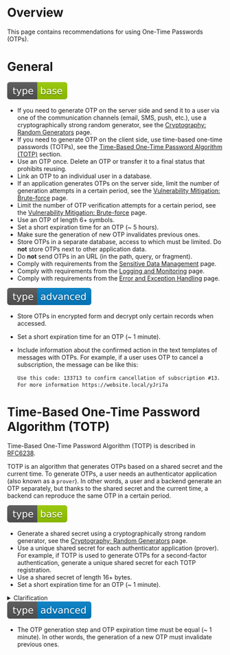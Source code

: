 # Overview

This page contains recommendations for using One-Time Passwords (OTPs).

# General

<div align="left">
<img src="/.gitbook/assets/type-base-icon.svg">
</div>

- If you need to generate OTP on the server side and send it to a user via one of the communication channels (email, SMS, push, etc.), use a cryptographically strong random generator, see the [Cryptography: Random Generators](/Web%20Application/Cryptography/Random%20Generators/README.md) page.
- If you need to generate OTP on the client side, use time-based one-time passwords (TOTPs), see the [Time-Based One-Time Password Algorithm (TOTP)](#time-based-one-time-password-algorithm-totp) section.
- Use an OTP once. Delete an OTP or transfer it to a final status that prohibits reusing.
- Link an OTP to an individual user in a database.
- If an application generates OTPs on the server side, limit the number of generation attempts in a certain period, see the [Vulnerability Mitigation: Brute-force](/Web%20Application/Vulnerability%20Mitigation/Brute-force/README.md) page.
- Limit the number of OTP verification attempts for a certain period, see the [Vulnerability Mitigation: Brute-force](/Web%20Application/Vulnerability%20Mitigation/Brute-force/README.md) page.
- Use an OTP of length 6+ symbols.
- Set a short expiration time for an OTP (~ 5 hours).
- Make sure the generation of new OTP invalidates previous ones.
- Store OTPs in a separate database, access to which must be limited. Do **not** store OTPs next to other application data.
- Do **not** send OTPs in an URL (in the path, query, or fragment).
- Comply with requirements from the [Sensitive Data Management](/Web%20Application/Sensitive%20Data%20Management/README.md) page.
- Comply with requirements from the [Logging and Monitoring](/Web%20Application/Logging%20and%20Monitoring/README.md) page.
- Comply with requirements from the [Error and Exception Handling](/Web%20Application/Error%20and%20Exception%20Handling/README.md) page.

<div align="left">
<img src="/.gitbook/assets/type-advanced-icon.svg">
</div>

- Store OTPs in encrypted form and decrypt only certain records when accessed.
- Set a short expiration time for an OTP (~ 1 minute).
- Include information about the confirmed action in the text templates of messages with OTPs. For example, if a user uses OTP to cancel a subscription, the message can be like this:

    ```
    Use this code: 133713 to confirm cancellation of subscription #13. For more information https://website.local/yJri7a
    ```

# Time-Based One-Time Password Algorithm (TOTP)

Time-Based One-Time Password Algorithm (TOTP) is described in [RFC6238](https://datatracker.ietf.org/doc/html/rfc6238).

TOTP is an algorithm that generates OTPs based on a shared secret and the current time. To generate OTPs, a user needs an authenticator application (also known as a `prover`). In other words, a user and a backend generate an OTP separately, but thanks to the shared secret and the current time, a backend can reproduce the same OTP in a certain period.

<div align="left">
<img src="/.gitbook/assets/type-base-icon.svg">
</div>

- Generate a shared secret using a cryptographically strong random generator, see the [Cryptography: Random Generators](/Web%20Application/Cryptography/Random%20Generators/README.md) page.
- Use a unique shared secret for each authenticator application (prover). For example, if TOTP is used to generate OTPs for a second-factor authentication, generate a unique shared secret for each TOTP registration.
- Use a shared secret of length 16+ bytes.
- Set a short expiration time for an OTP (~ 1 minute).

<details>
<summary>Clarification</summary>

Since new OTPs are generated in steps of `n` seconds (generally `n` is `30` seconds), multiple OTPs are valid at the same time. Each OTP in the allowable window is a valid OTP. If OTPs are valid for an hour, many OTPs are valid at the same time within this window. Therefore, it is much easier to guess a valid OTP, because there is more than one valid OTP in the possible set of OTPs.

For example, if OTPs are generated in steps of `30` seconds and a common validity range here is about `5` minutes in either direction from the time as set on a server, the allowable window is:

```
[current_time - 5 mins, current_time + 5 mins]
```

In such case, the number of valid codes at the same time is:

```
10 mins * 60 sec / 30 sec = 20 codes
```
</details>

<div align="left">
<img src="/.gitbook/assets/type-advanced-icon.svg">
</div>

- The OTP generation step and OTP expiration time must be equal (~ 1 minute). In other words, the generation of a new OTP must invalidate previous ones.
